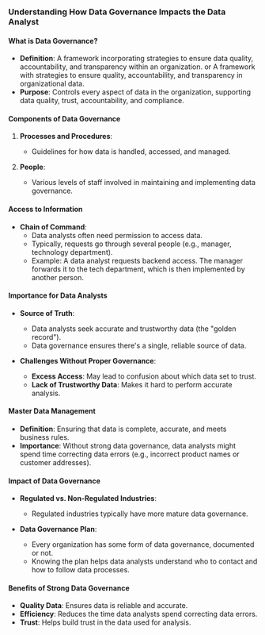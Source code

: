 ### Understanding How Data Governance Impacts the Data Analyst

#### What is Data Governance?
- **Definition**: A framework incorporating strategies to ensure data quality, accountability, and transparency within an organization. or A framework with strategies to ensure quality, accountability, and transparency in organizational data.
- **Purpose**: Controls every aspect of data in the organization, supporting data quality, trust, accountability, and compliance.

#### Components of Data Governance
1. **Processes and Procedures**:
   - Guidelines for how data is handled, accessed, and managed.
   
2. **People**:
   - Various levels of staff involved in maintaining and implementing data governance.

#### Access to Information
- **Chain of Command**:
  - Data analysts often need permission to access data.
  - Typically, requests go through several people (e.g., manager, technology department).
  - Example: A data analyst requests backend access. The manager forwards it to the tech department, which is then implemented by another person.
  
#### Importance for Data Analysts
- **Source of Truth**:
  - Data analysts seek accurate and trustworthy data (the "golden record").
  - Data governance ensures there's a single, reliable source of data.
  
- **Challenges Without Proper Governance**:
  - **Excess Access**: May lead to confusion about which data set to trust.
  - **Lack of Trustworthy Data**: Makes it hard to perform accurate analysis.
  
#### Master Data Management
- **Definition**: Ensuring that data is complete, accurate, and meets business rules.
- **Importance**: Without strong data governance, data analysts might spend time correcting data errors (e.g., incorrect product names or customer addresses).

#### Impact of Data Governance
- **Regulated vs. Non-Regulated Industries**:
  - Regulated industries typically have more mature data governance.
  
- **Data Governance Plan**:
  - Every organization has some form of data governance, documented or not.
  - Knowing the plan helps data analysts understand who to contact and how to follow data processes.
  
#### Benefits of Strong Data Governance
- **Quality Data**: Ensures data is reliable and accurate.
- **Efficiency**: Reduces the time data analysts spend correcting data errors.
- **Trust**: Helps build trust in the data used for analysis.

